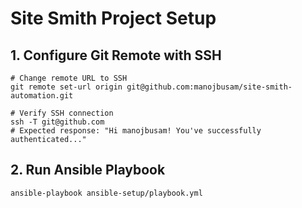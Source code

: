 # Site Smith Project Setup

## 1. Configure Git Remote with SSH
```
# Change remote URL to SSH
git remote set-url origin git@github.com:manojbusam/site-smith-automation.git

# Verify SSH connection
ssh -T git@github.com
# Expected response: "Hi manojbusam! You've successfully authenticated..."
```

## 2. Run Ansible Playbook
```
ansible-playbook ansible-setup/playbook.yml
```


